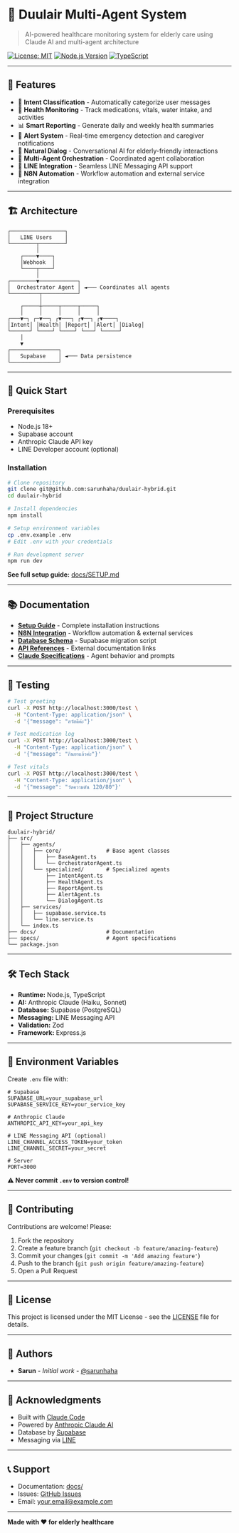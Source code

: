 # 🤖 Duulair Multi-Agent System

> AI-powered healthcare monitoring system for elderly care using Claude AI and multi-agent architecture

[![License: MIT](https://img.shields.io/badge/License-MIT-yellow.svg)](https://opensource.org/licenses/MIT)
[![Node.js Version](https://img.shields.io/badge/node-%3E%3D18.0.0-brightgreen)](https://nodejs.org)
[![TypeScript](https://img.shields.io/badge/TypeScript-5.3-blue)](https://www.typescriptlang.org/)

---

## 🌟 Features

- 🎯 **Intent Classification** - Automatically categorize user messages
- 💊 **Health Monitoring** - Track medications, vitals, water intake, and activities
- 📊 **Smart Reporting** - Generate daily and weekly health summaries
- 🚨 **Alert System** - Real-time emergency detection and caregiver notifications
- 💬 **Natural Dialog** - Conversational AI for elderly-friendly interactions
- 🔄 **Multi-Agent Orchestration** - Coordinated agent collaboration
- 📱 **LINE Integration** - Seamless LINE Messaging API support
- 🔗 **N8N Automation** - Workflow automation and external service integration

---

## 🏗️ Architecture

```
┌─────────────────┐
│   LINE Users    │
└────────┬────────┘
         │
    ┌────▼────┐
    │Webhook  │
    └────┬────┘
         │
┌────────▼────────────┐
│  Orchestrator Agent │ ◄─── Coordinates all agents
└─────────┬───────────┘
          │
    ┌─────┼─────┬─────┬─────┐
    │     │     │     │     │
┌───▼─┐ ┌─▼──┐ ┌▼───┐ ┌▼──┐ ┌▼────┐
│Intent│ │Health│ │Report│ │Alert│ │Dialog│
└──────┘ └────┘ └────┘ └───┘ └─────┘
    │
    ▼
┌───────────────┐
│   Supabase    │ ◄─── Data persistence
└───────────────┘
```

---

## 🚀 Quick Start

### Prerequisites

- Node.js 18+
- Supabase account
- Anthropic Claude API key
- LINE Developer account (optional)

### Installation

```bash
# Clone repository
git clone git@github.com:sarunhaha/duulair-hybrid.git
cd duulair-hybrid

# Install dependencies
npm install

# Setup environment variables
cp .env.example .env
# Edit .env with your credentials

# Run development server
npm run dev
```

**See full setup guide:** [docs/SETUP.md](docs/SETUP.md)

---

## 📚 Documentation

- **[Setup Guide](docs/SETUP.md)** - Complete installation instructions
- **[N8N Integration](docs/N8N_INTEGRATION.md)** - Workflow automation & external services
- **[Database Schema](docs/database-schema.sql)** - Supabase migration script
- **[API References](docs/REFERENCES.md)** - External documentation links
- **[Claude Specifications](docs/CLAUDE.md)** - Agent behavior and prompts

---

## 🧪 Testing

```bash
# Test greeting
curl -X POST http://localhost:3000/test \
  -H "Content-Type: application/json" \
  -d '{"message": "สวัสดีค่ะ"}'

# Test medication log
curl -X POST http://localhost:3000/test \
  -H "Content-Type: application/json" \
  -d '{"message": "กินยาแล้วค่ะ"}'

# Test vitals
curl -X POST http://localhost:3000/test \
  -H "Content-Type: application/json" \
  -d '{"message": "วัดความดัน 120/80"}'
```

---

## 📁 Project Structure

```
duulair-hybrid/
├── src/
│   ├── agents/
│   │   ├── core/              # Base agent classes
│   │   │   ├── BaseAgent.ts
│   │   │   └── OrchestratorAgent.ts
│   │   └── specialized/       # Specialized agents
│   │       ├── IntentAgent.ts
│   │       ├── HealthAgent.ts
│   │       ├── ReportAgent.ts
│   │       ├── AlertAgent.ts
│   │       └── DialogAgent.ts
│   ├── services/
│   │   ├── supabase.service.ts
│   │   └── line.service.ts
│   └── index.ts
├── docs/                      # Documentation
├── specs/                     # Agent specifications
└── package.json
```

---

## 🛠️ Tech Stack

- **Runtime:** Node.js, TypeScript
- **AI:** Anthropic Claude (Haiku, Sonnet)
- **Database:** Supabase (PostgreSQL)
- **Messaging:** LINE Messaging API
- **Validation:** Zod
- **Framework:** Express.js

---

## 🔐 Environment Variables

Create `.env` file with:

```env
# Supabase
SUPABASE_URL=your_supabase_url
SUPABASE_SERVICE_KEY=your_service_key

# Anthropic Claude
ANTHROPIC_API_KEY=your_api_key

# LINE Messaging API (optional)
LINE_CHANNEL_ACCESS_TOKEN=your_token
LINE_CHANNEL_SECRET=your_secret

# Server
PORT=3000
```

**⚠️ Never commit `.env` to version control!**

---

## 🤝 Contributing

Contributions are welcome! Please:

1. Fork the repository
2. Create a feature branch (`git checkout -b feature/amazing-feature`)
3. Commit your changes (`git commit -m 'Add amazing feature'`)
4. Push to the branch (`git push origin feature/amazing-feature`)
5. Open a Pull Request

---

## 📄 License

This project is licensed under the MIT License - see the [LICENSE](LICENSE) file for details.

---

## 👥 Authors

- **Sarun** - *Initial work* - [@sarunhaha](https://github.com/sarunhaha)

---

## 🙏 Acknowledgments

- Built with [Claude Code](https://claude.com/claude-code)
- Powered by [Anthropic Claude AI](https://www.anthropic.com/)
- Database by [Supabase](https://supabase.com/)
- Messaging via [LINE](https://developers.line.biz/)

---

## 📞 Support

- Documentation: [docs/](docs/)
- Issues: [GitHub Issues](https://github.com/sarunhaha/duulair-hybrid/issues)
- Email: your.email@example.com

---

**Made with ❤️ for elderly healthcare**
